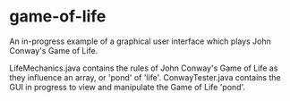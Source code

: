 # game-of-life
An in-progress example of a graphical user interface which plays John Conway's Game of Life.

LifeMechanics.java contains the rules of John Conway's Game of Life as they influence an array, or 'pond' of 'life'.
ConwayTester.java contains the GUI in progress to view and manipulate the Game of Life 'pond'.

